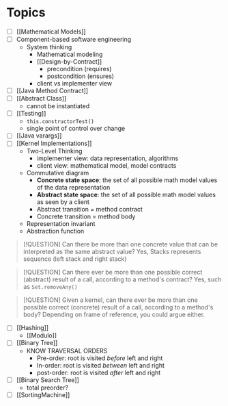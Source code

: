 # Topics
- [ ] [[Mathematical Models]]
- [ ] Component-based software engineering
	- System thinking
		- Mathematical modeling
		- [[Design-by-Contract]]
			- precondition (requires)
			- postcondition (ensures)
		- client vs implementer view
- [ ] [[Java Method Contract]]
- [ ] [[Abstract Class]]
	- cannot be instantiated
- [ ] [[Testing]]
	- `this.constructorTest()`
	- single point of control over change
- [ ] [[Java varargs]]
- [ ] [[Kernel Implementations]]
	- Two-Level Thinking
		- implementer view: data representation, algorithms
		- client view: mathematical model, model contracts
	- Commutative diagram
		- **Concrete state space**: the set of all possible math model values of the data representation
		- **Abstract state space**: the set of all possible math model values as seen by a client
		- Abstract transition = method contract
		- Concrete transition = method body
	- Representation invariant
	- Abstraction function

> [!QUESTION] Can there be more than one concrete value that can be interpreted as the same abstract value?
> Yes, Stacks represents sequence (left stack and right stack)

> [!QUESTION] Can there ever be more than one possible correct (abstract) result of a call, according to a method's contract?
> Yes, such as `Set.removeAny()`

> [!QUESTION] Given a kernel, can there ever be more than one possible correct (concrete) result of a call, according to a method's body?
> Depending on frame of reference, you could argue either.

- [ ] [[Hashing]]
	- [[Modulo]]
- [ ] [[Binary Tree]]
	-  KNOW TRAVERSAL ORDERS
		- Pre-order: root is visited *before* left and right
		- In-order: root is visited *between* left and right
		- post-order: root is visited *after* left and right
- [ ] [[Binary Search Tree]]
	- total preorder?
- [ ] [[SortingMachine]]